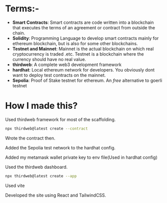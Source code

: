 # Terms:-

- **Smart Contracts**: Smart contracts are code written into a blockchain that executes the terms of an agreement or contract from outside the chain.
- **Solidity**:  Programming Language to develop smart contracts mainly for ethereum blockchain, but is also for some other blockchains.
- **Testnet and Mainnet**: Mainnet is the actual blockchain on which real cryptocurrency is traded .etc. Testnet is a blockchain where the currency should have no real value.
- **thirdweb**: A complete web3 development framework
- **hardhat**: Local ethereum network for developers. You obviously dont want to deploy test contracts on the mainnet.
- **Sepolia**: Proof of Stake testnet for ethereum. An *free* alternative to goerli testnet

# How I made this?

Used thirdweb framework for most of the scaffolding.

```bash
npx thirdweb@latest create --contract
```

Wrote the contract then.

Added the Sepolia test network to the hardhat config.

Added my metamask wallet private key to env file(Used in hardhat config)

Used the thirdweb dashboard.

```bash
npx thirdweb@latest create --app
```
Used vite

Developed the site using React and TailwindCSS.